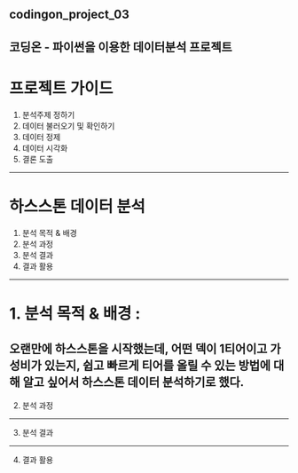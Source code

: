 ## codingon_project_03
  코딩온 - 파이썬을 이용한 데이터분석 프로젝트
-------------------------------------------------------------------------------------------------------------------------------
# 프로젝트 가이드


1. 분석주제 정하기
2. 데이터 불러오기 및 확인하기
3. 데이터 정제
4. 데이터 시각화
5. 결론 도출
-------------------------------------------------------------------------------------------------------------------------------
# 하스스톤 데이터 분석


1. 분석 목적 & 배경
2. 분석 과정
3. 분석 결과
4. 결과 활용
-------------------------------------------------------------------------------------------------------------------------------
# 1. 분석 목적 & 배경 :


오랜만에 하스스톤을 시작했는데, 어떤 덱이 1티어이고 가성비가 있는지, 쉽고 빠르게 티어를 올릴 수 있는 방법에 대해 알고 싶어서
하스스톤 데이터 분석하기로 했다.
-------------------------------------------------------------------------------------------------------------------------------
2. 분석 과정
-------------------------------------------------------------------------------------------------------------------------------
3. 분석 결과
-------------------------------------------------------------------------------------------------------------------------------
4. 결과 활용

